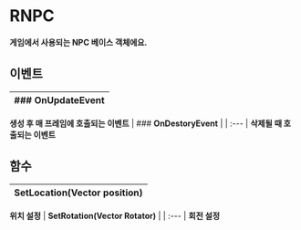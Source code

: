 # **RNPC**

 **게임에서 사용되는 NPC 베이스 객체에요.** 
## **이벤트**

| ### **OnUpdateEvent** |
| :--- |
 **생성 후 매 프레임에 호출되는 이벤트** 
| ### **OnDestoryEvent** |
| :--- |
 **삭제될 때 호출되는 이벤트** 
## **함수**

| **SetLocation(Vector position)** |
| :--- |
 **위치 설정** 
| **SetRotation(Vector Rotator)** |
| :--- |
 **회전 설정** 
